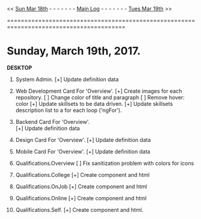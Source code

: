 << [Sun Mar 18th]() - - - - - - - [Main Log]() - - - - - - - [Tues Mar 19th]() >> 

========================================================================================  

# Sunday, March 19th, 2017. 

**DESKTOP**  

1. System Admin. 
   [+] Update definition data 

2. Web Development Card For 'Overview'. 
   [+] Create images for each repository. 
   [ ] Change color of title and paragraph
   [ ] Remove hover: color 
   [+] Update skillsets to be data driven. 
   [+] Update skillsets description list to a for each loop ('ngFor'). 

3. Backend Card For 'Overview'.  
   [+] Update definition data 

4. Design Card For 'Overview'. 
   [+] Update definition data 

5. Mobile Card For 'Overview'. 
   [+] Update definition data 


6. Qualifications.Overview
   [ ] Fix sanitization problem with colors for icons

7. Qualifications.College 
   [+] Create component and html 

8. Qualifications.OnJob 
   [+] Create component and html 

9. Qualifications.Online 
   [+] Create component and html 

10. Qualifications.Self. 
   [+] Create component and html. 
